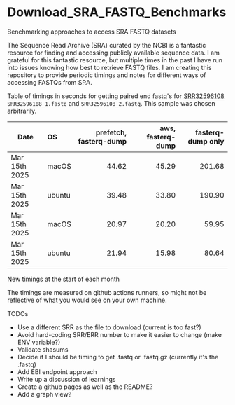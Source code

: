 # Download_SRA_FASTQ_Benchmarks
Benchmarking approaches to access SRA FASTQ datasets

The Sequence Read Archive (SRA) curated by the NCBI is a fantastic resource for finding and accessing publicly available sequence data.
I am grateful for this fantastic resource, but multiple times in the past I have run into issues knowing how best to retrieve FASTQ files.
I am creating this repository to provide periodic timings and notes for different ways of accessing FASTQs from SRA.

Table of timings in seconds for getting paired end fastq's for
[SRR32596108](https://trace.ncbi.nlm.nih.gov/Traces/?view=run_browser&acc=SRR32596108&display=metadata)
 `SRR32596108_1.fastq` and `SRR32596108_2.fastq`. This sample was chosen arbitrarily.

| Date | OS | prefetch, fasterq-dump | aws, fasterq-dump | fasterq-dump only |
| --- | :-- | --: | --: | --: |
| Mar 15th 2025 | macOS | 44.62 | 45.29 | 201.68 |
| Mar 15th 2025 | ubuntu | 39.48 | 33.80 | 190.90 |
| Mar 15th 2025 | macOS | 20.97 | 20.20 | 59.95 |
| Mar 15th 2025 | ubuntu | 21.94 | 15.98 | 80.64 |

New timings at the start of each month

The timings are measured on github actions runners, so might not be reflective of
what you would see on your own machine.

TODOs
- Use a different SRR as the file to download (current is too fast?)
- Avoid hard-coding SRR/ERR number to make it easier to change (make ENV variable?)
- Validate shasums
- Decide if I should be timing to get .fastq or .fastq.gz (currently it's the .fastq)
- Add EBI endpoint approach
- Write up a discussion of learnings
- Create a github pages as well as the README?
- Add a graph view?
